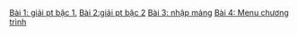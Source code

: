 [Bài 1: giải pt bậc 1.](https://github.com/FASTTRACKSE/FFSE1704.JavaCore/blob/master/ffse1702008_hao/src/fasttrackse/javacore/assignment/Assignment1.java)
[Bài 2:giải pt bậc 2](https://github.com/FASTTRACKSE/FFSE1704.JavaCore/blob/master/ffse1702008_hao/src/fasttrackse/javacore/assignment/Assignment2.java)
[Bài 3: nhập mảng](https://github.com/FASTTRACKSE/FFSE1704.JavaCore/blob/master/ffse1702008_hao/src/fasttrackse/javacore/assignment/Assignment3.java)
[Bài 4: Menu chương trình](https://github.com/FASTTRACKSE/FFSE1704.JavaCore/blob/master/ffse1702008_hao/src/fasttrackse/javacore/assignment/Assignment4.java)
